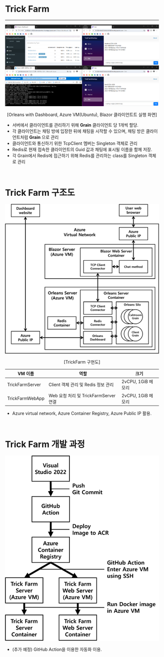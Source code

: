 # Trick Farm
---

![실행화면](/Document/Image/TrickFarmServer_runtime_0414.png)  

<center>[Orleans with Dashboard, Azure VM(Ubuntu), Blazor 클라이언트트 실행 화면]</center>

* 서버에서 클라이언트를 관리하기 위해 **Grain** 클라이언트 당 1개씩 할당.  
* 각 클라이언트는 채팅 방에 입장한 뒤에 채팅을 시작할 수 있으며, 채팅 방은 클라이언트처럼 **Grain** 으로 관리  
* 클라이언트와 통신하기 위한 TcpClient 멤버는 Singleton 객체로 관리  
* Redis로 현재 접속한 클라이언트의 Guid 값과 채팅에 표시될 이름을 함께 저장.
* 각 Grain에서 Redis에 접근하기 위해 Redis를 관리하는 class를 Singleton 객체로 관리  

<br/>

# Trick Farm 구조도

![구조도](/Document/Image/TrickFarm_구현도.png)

<center>[TrickFarm 구현도]</center>

|VM 이름|역할|크기|
|---|---|---|
|TrickFarmServer|Client 객체 관리 및 Redis 정보 관리| 2vCPU, 1GiB 메모리|
|TrickFarmWebApp|Web 요청 처리 및 TrickFarmServer 연결| 2vCPU, 1GiB 메모리|

* Azure virtual network, Azure Container Registry, Azure Public IP 활용.  

<br/>

# Trick Farm 개발 과정

![유저접속과정](/Document/Image/TrickFarm_개발순서도.png)

* (추가 예정) GitHub Action을 이용한 자동화 이용.
